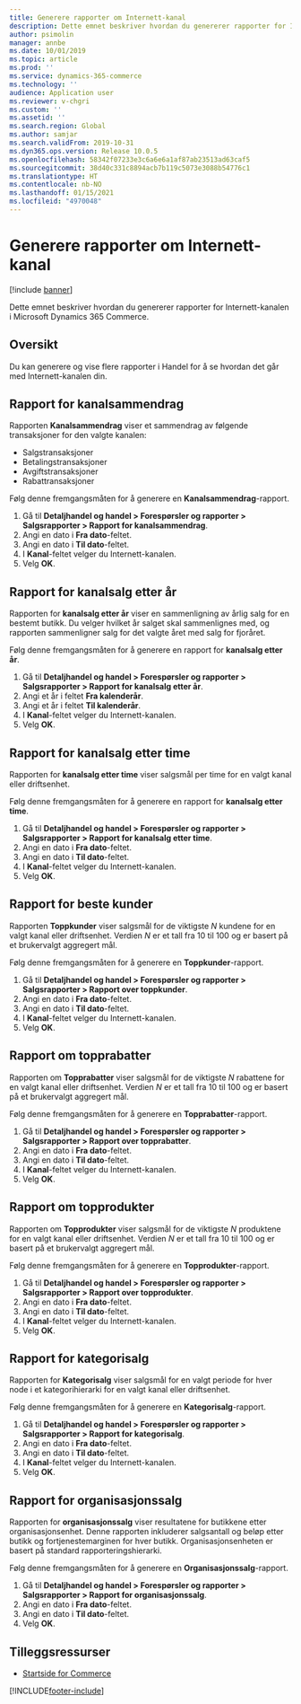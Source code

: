 ```yaml
---
title: Generere rapporter om Internett-kanal
description: Dette emnet beskriver hvordan du genererer rapporter for Internett-kanalen i Microsoft Dynamics 365 Commerce.
author: psimolin
manager: annbe
ms.date: 10/01/2019
ms.topic: article
ms.prod: ''
ms.service: dynamics-365-commerce
ms.technology: ''
audience: Application user
ms.reviewer: v-chgri
ms.custom: ''
ms.assetid: ''
ms.search.region: Global
ms.author: samjar
ms.search.validFrom: 2019-10-31
ms.dyn365.ops.version: Release 10.0.5
ms.openlocfilehash: 58342f07233e3c6a6e6a1af87ab23513ad63caf5
ms.sourcegitcommit: 38d40c331c8894acb7b119c5073e3088b54776c1
ms.translationtype: HT
ms.contentlocale: nb-NO
ms.lasthandoff: 01/15/2021
ms.locfileid: "4970048"
---
```

# <a name="generate-online-channel-reports"></a>Generere rapporter om Internett-kanal


[!include [banner](includes/banner.md)]

Dette emnet beskriver hvordan du genererer rapporter for Internett-kanalen i Microsoft Dynamics 365 Commerce.

## <a name="overview"></a>Oversikt

Du kan generere og vise flere rapporter i Handel for å se hvordan det går med Internett-kanalen din.

## <a name="channel-summary-report"></a>Rapport for kanalsammendrag

Rapporten **Kanalsammendrag** viser et sammendrag av følgende transaksjoner for den valgte kanalen:

- Salgstransaksjoner
- Betalingstransaksjoner
- Avgiftstransaksjoner
- Rabattransaksjoner

Følg denne fremgangsmåten for å generere en **Kanalsammendrag**-rapport.

1. Gå til **Detaljhandel og handel \> Forespørsler og rapporter \> Salgsrapporter \> Rapport for kanalsammendrag**.
1. Angi en dato i **Fra dato**-feltet.
1. Angi en dato i **Til dato**-feltet.
1. I **Kanal**-feltet velger du Internett-kanalen.
1. Velg **OK**.
 
## <a name="channel-sales-by-year-report"></a>Rapport for kanalsalg etter år 

Rapporten for **kanalsalg etter år** viser en sammenligning av årlig salg for en bestemt butikk. Du velger hvilket år salget skal sammenlignes med, og rapporten sammenligner salg for det valgte året med salg for fjoråret.

Følg denne fremgangsmåten for å generere en rapport for **kanalsalg etter år**.

1. Gå til **Detaljhandel og handel \> Forespørsler og rapporter \> Salgsrapporter \> Rapport for kanalsalg etter år**.
1. Angi et år i feltet **Fra kalenderår**.
1. Angi et år i feltet **Til kalenderår**.
1. I **Kanal**-feltet velger du Internett-kanalen.
1. Velg **OK**.

## <a name="channel-sales-by-hour-report"></a>Rapport for kanalsalg etter time

Rapporten for **kanalsalg etter time** viser salgsmål per time for en valgt kanal eller driftsenhet.

Følg denne fremgangsmåten for å generere en rapport for **kanalsalg etter time**.

1. Gå til **Detaljhandel og handel \> Forespørsler og rapporter \> Salgsrapporter \> Rapport for kanalsalg etter time**.
1. Angi en dato i **Fra dato**-feltet.
1. Angi en dato i **Til dato**-feltet.
1. I **Kanal**-feltet velger du Internett-kanalen.
1. Velg **OK**.

## <a name="top-customers-report"></a>Rapport for beste kunder

Rapporten **Toppkunder** viser salgsmål for de viktigste *N* kundene for en valgt kanal eller driftsenhet. Verdien *N* er et tall fra 10 til 100 og er basert på et brukervalgt aggregert mål.

Følg denne fremgangsmåten for å generere en **Toppkunder**-rapport.

1. Gå til **Detaljhandel og handel \> Forespørsler og rapporter \> Salgsrapporter \> Rapport over toppkunder**.
1. Angi en dato i **Fra dato**-feltet.
1. Angi en dato i **Til dato**-feltet.
1. I **Kanal**-feltet velger du Internett-kanalen.
1. Velg **OK**.

## <a name="top-discounts-report"></a>Rapport om topprabatter

Rapporten om **Topprabatter** viser salgsmål for de viktigste *N* rabattene for en valgt kanal eller driftsenhet. Verdien *N* er et tall fra 10 til 100 og er basert på et brukervalgt aggregert mål.

Følg denne fremgangsmåten for å generere en **Topprabatter**-rapport.

1. Gå til **Detaljhandel og handel \> Forespørsler og rapporter \> Salgsrapporter \> Rapport over topprabatter**.
1. Angi en dato i **Fra dato**-feltet.
1. Angi en dato i **Til dato**-feltet.
1. I **Kanal**-feltet velger du Internett-kanalen.
1. Velg **OK**.

## <a name="top-products-report"></a>Rapport om topprodukter

Rapporten om **Topprodukter** viser salgsmål for de viktigste *N* produktene for en valgt kanal eller driftsenhet. Verdien *N* er et tall fra 10 til 100 og er basert på et brukervalgt aggregert mål.

Følg denne fremgangsmåten for å generere en **Topprodukter**-rapport.

1. Gå til **Detaljhandel og handel \> Forespørsler og rapporter \> Salgsrapporter \> Rapport over topprodukter**.
1. Angi en dato i **Fra dato**-feltet.
1. Angi en dato i **Til dato**-feltet.
1. I **Kanal**-feltet velger du Internett-kanalen.
1. Velg **OK**.

## <a name="category-sales-report"></a>Rapport for kategorisalg

Rapporten for **Kategorisalg** viser salgsmål for en valgt periode for hver node i et kategorihierarki for en valgt kanal eller driftsenhet.

Følg denne fremgangsmåten for å generere en **Kategorisalg**-rapport.

1. Gå til **Detaljhandel og handel \> Forespørsler og rapporter \> Salgsrapporter \> Rapport for kategorisalg**.
1. Angi en dato i **Fra dato**-feltet.
1. Angi en dato i **Til dato**-feltet.
1. I **Kanal**-feltet velger du Internett-kanalen.
1. Velg **OK**.

## <a name="organization-sales-report"></a>Rapport for organisasjonssalg

Rapporten for **organisasjonssalg** viser resultatene for butikkene etter organisasjonsenhet. Denne rapporten inkluderer salgsantall og beløp etter butikk og fortjenestemarginen for hver butikk. Organisasjonsenheten er basert på standard rapporteringshierarki.

Følg denne fremgangsmåten for å generere en **Organisasjonssalg**-rapport.

1. Gå til **Detaljhandel og handel \> Forespørsler og rapporter \> Salgsrapporter \> Rapport for organisasjonssalg**.
1. Angi en dato i **Fra dato**-feltet.
1. Angi en dato i **Til dato**-feltet.
1. Velg **OK**.

## <a name="additional-resources"></a>Tilleggsressurser

- [Startside for Commerce](../retail/index.md)


[!INCLUDE[footer-include](../includes/footer-banner.md)]